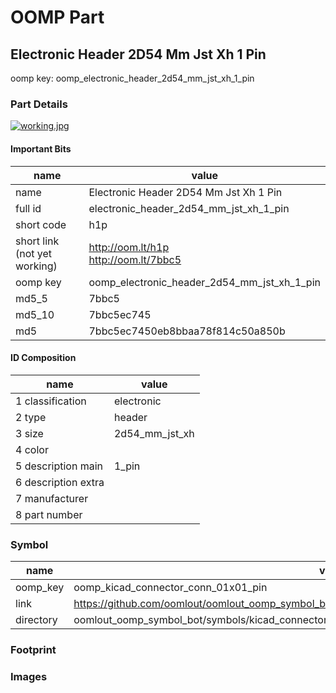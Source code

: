 # OOMP Part  
## Electronic Header 2D54 Mm Jst Xh 1 Pin  
  
oomp key: oomp_electronic_header_2d54_mm_jst_xh_1_pin  
  
### Part Details  
  
[![working.jpg](working_600.jpg)](working.jpg)  
  
#### Important Bits  
| name | value | 
| --- | --- | 
| name | Electronic Header 2D54 Mm Jst Xh 1 Pin | 
| full id | electronic_header_2d54_mm_jst_xh_1_pin | 
| short code | h1p | 
| short link<br>(not yet working) | http://oom.lt/h1p<br>http://oom.lt/7bbc5 | 
| oomp key | oomp_electronic_header_2d54_mm_jst_xh_1_pin | 
| md5_5 | 7bbc5 | 
| md5_10 | 7bbc5ec745 | 
| md5 | 7bbc5ec7450eb8bbaa78f814c50a850b | 
#### ID Composition  
| name | value | 
| --- | --- | 
| 1 classification | electronic | 
| 2 type | header | 
| 3 size | 2d54_mm_jst_xh | 
| 4 color |  | 
| 5 description main | 1_pin | 
| 6 description extra |  | 
| 7 manufacturer |  | 
| 8 part number |  | 
### Symbol  
| name | value | 
| --- | --- | 
| oomp_key | oomp_kicad_connector_conn_01x01_pin | 
| link | https://github.com/oomlout/oomlout_oomp_symbol_bot/tree/main/symbols/kicad_connector_conn_01x01_pin | 
| directory | oomlout_oomp_symbol_bot/symbols/kicad_connector_conn_01x01_pin//working/working.kicad_sym | 
### Footprint  
### Images  
